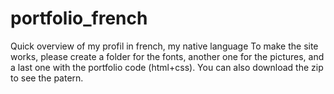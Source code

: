 # portfolio_french
Quick overview of my profil
in french, my native language
To make the site works, please create a folder for the fonts, another one for the pictures, and a last one with the portfolio code (html+css).
You can also download the zip to see the patern.
